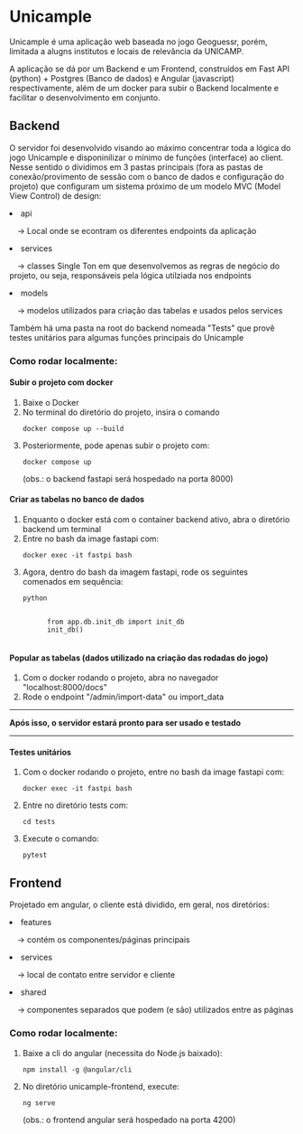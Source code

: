# Unicample
  <p>Unicample é uma aplicação web baseada no jogo Geoguessr, porém, limitada a alugns institutos e locais de relevância da UNICAMP.</p>
  <p>A aplicação se dá por um Backend e um Frontend, construídos em Fast API (python) + Postgres (Banco de dados) e Angular (javascript) respectivamente, além de um docker para subir o Backend localmente e facilitar o desenvolvimento em conjunto.</p>
  
<h2>Backend</h2>
  <p>O servidor foi desenvolvido visando ao máximo concentrar toda a lógica do jogo Unicample e disponinilizar o mínimo de funções (interface) ao client. Nesse sentido o dividimos em 3 pastas principais (fora as pastas de conexão/provimento de sessão com o banco de dados e configuração do projeto) que configuram um sistema próximo de um modelo MVC (Model View Control) de design: </p>
  <li>api</li>  
  <p>&emsp;-> Local onde se econtram os diferentes endpoints da aplicação</p>
  <li>services</li>
  <p>&emsp;-> classes Single Ton em que desenvolvemos as regras de negócio do projeto, ou seja, responsáveis pela lógica utilziada nos endpoints</p>
  <li>models</li>
  <p>&emsp;-> modelos utilizados para criação das tabelas e usados pelos services</p>

  <p>Também há uma pasta na root do backend nomeada "Tests" que provê testes unitários para algumas funções principais do Unicample</p>

  <h3>Como rodar localmente:</h3>

  <h4>Subir o projeto com docker</h4>
  <ol>
      <li>Baixe o Docker</li>
      <li>No terminal do diretório do projeto, insira o comando</li>
      <pre><code class="language-bash">docker compose up --build</code></pre>
      <li>Posteriormente, pode apenas subir o projeto com:</li>
      <pre><code class="language-bash">docker compose up </code></pre>  
      <p>(obs.: o backend fastapi será hospedado na porta 8000)</p>
  </ol>

  <h4>Criar as tabelas no banco de dados</h4>
  <ol>
      <li>Enquanto o docker está com o container backend ativo, abra o diretório backend um terminal</li>
      <li>Entre no bash da image fastapi com:</li>
      <pre><code class="language-bash">docker exec -it fastpi bash</code></pre>
      <li>Agora, dentro do bash da imagem fastapi, rode os seguintes comenados em sequência:</li>
      <pre><code class="language-bash">python</code></pre>
      <pre><code class="language-bash">
      from app.db.init_db import init_db 
      init_db()
      </code></pre>
  </ol>
  <h4>Popular as tabelas (dados utilizado na criação das rodadas do jogo)</h4> 
  <ol>
      <li>Com o docker rodando o projeto, abra no navegador "localhost:8000/docs"</li>
      <li>Rode o endpoint "/admin/import-data" ou import_data</li>
  </ol>

<hr/>
<p><b>Após isso, o servidor estará pronto para ser usado e testado</b></p>
<hr/>

<h4>Testes unitários</h4>
<ol>
  <li>Com o docker rodando o projeto, entre no bash da image fastapi com:</li>
  <pre><code class="language-bash">docker exec -it fastpi bash</code></pre>
  <li>Entre no diretório tests com:</li>
  <pre><code class="language-bash">cd tests</code></pre>
  <li>Execute o comando:</li>
  <pre><code class="language-bash">pytest</code></pre>
</ol>

<h2>Frontend</h2>
<p>Projetado em angular, o cliente está dividido, em geral, nos diretórios:</p>
<li>features</li>
<p>&emsp;-> contém os componentes/páginas principais</p>
<li>services</li>
<p>&emsp;-> local de contato entre servidor e cliente</p>
<li>shared</li>
<p>&emsp;-> componentes separados que podem (e são) utilizados entre as páginas</p>

<h3>Como rodar localmente:</h3>
<ol>
  <li>Baixe a cli do angular (necessita do Node.js baixado):</li>
  <pre><code class="language-bash">npm install -g @angular/cli</code></pre>
  <li>No diretório unicample-frontend, execute:</li>
  <pre><code class="language-bash">ng serve</code></pre>
  <p>(obs.: o frontend angular será hospedado na porta 4200)</p>
</ol>

